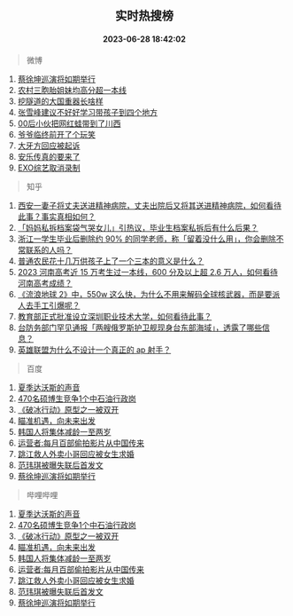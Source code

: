 <div align="center"><h2>实时热搜榜</h2><h4>2023-06-28 18:42:02</h4></div>

> 微博  

1. [蔡徐坤巡演将如期举行](https://s.weibo.com/weibo?q=%E8%94%A1%E5%BE%90%E5%9D%A4%E5%B7%A1%E6%BC%94%E5%B0%86%E5%A6%82%E6%9C%9F%E4%B8%BE%E8%A1%8C&t=31&band_rank=1&Refer=top)<br />
2. [农村三胞胎姐妹均高分超一本线](https://s.weibo.com/weibo?q=%23%E5%86%9C%E6%9D%91%E4%B8%89%E8%83%9E%E8%83%8E%E5%A7%90%E5%A6%B9%E5%9D%87%E9%AB%98%E5%88%86%E8%B6%85%E4%B8%80%E6%9C%AC%E7%BA%BF%23&t=31&band_rank=2&Refer=top)<br />
3. [挖隧道的大国重器长啥样](https://s.weibo.com/weibo?q=%23%E6%8C%96%E9%9A%A7%E9%81%93%E7%9A%84%E5%A4%A7%E5%9B%BD%E9%87%8D%E5%99%A8%E9%95%BF%E5%95%A5%E6%A0%B7%23&t=31&band_rank=3&Refer=top)<br />
4. [张雪峰建议不好好学习带孩子到四个地方](https://s.weibo.com/weibo?q=%23%E5%BC%A0%E9%9B%AA%E5%B3%B0%E5%BB%BA%E8%AE%AE%E4%B8%8D%E5%A5%BD%E5%A5%BD%E5%AD%A6%E4%B9%A0%E5%B8%A6%E5%AD%A9%E5%AD%90%E5%88%B0%E5%9B%9B%E4%B8%AA%E5%9C%B0%E6%96%B9%23&t=31&band_rank=4&Refer=top)<br />
5. [00后小伙把网红蛙带到了川西](https://s.weibo.com/weibo?q=%2300%E5%90%8E%E5%B0%8F%E4%BC%99%E6%8A%8A%E7%BD%91%E7%BA%A2%E8%9B%99%E5%B8%A6%E5%88%B0%E4%BA%86%E5%B7%9D%E8%A5%BF%23&t=31&band_rank=5&Refer=top)<br />
6. [爷爷临终前开了个玩笑](https://s.weibo.com/weibo?q=%E7%88%B7%E7%88%B7%E4%B8%B4%E7%BB%88%E5%89%8D%E5%BC%80%E4%BA%86%E4%B8%AA%E7%8E%A9%E7%AC%91&t=31&band_rank=6&Refer=top)<br />
7. [大牙方回应被起诉](https://s.weibo.com/weibo?q=%23%E5%A4%A7%E7%89%99%E6%96%B9%E5%9B%9E%E5%BA%94%E8%A2%AB%E8%B5%B7%E8%AF%89%23&t=31&band_rank=7&Refer=top)<br />
8. [安乐传真的要来了](https://s.weibo.com/weibo?q=%23%E5%AE%89%E4%B9%90%E4%BC%A0%E7%9C%9F%E7%9A%84%E8%A6%81%E6%9D%A5%E4%BA%86%23&t=31&band_rank=8&Refer=top)<br />
9. [EXO综艺取消录制](https://s.weibo.com/weibo?q=%23EXO%E7%BB%BC%E8%89%BA%E5%8F%96%E6%B6%88%E5%BD%95%E5%88%B6%23&t=31&band_rank=9&Refer=top)<br />

> 知乎  

1. [西安一妻子将丈夫送进精神病院，丈夫出院后又将其送进精神病院，如何看待此事？事实真相如何？](https://www.zhihu.com/question/608899147)<br />
2. [「妈妈私拆档案袋气哭女儿」引热议，毕业生档案私拆后有什么后果？](https://www.zhihu.com/question/608989364)<br />
3. [浙江一学生毕业后删除约 90% 的同学老师，称「留着没什么用」，你会删除不常联系的人吗？](https://www.zhihu.com/question/608984327)<br />
4. [普通农民花十几万供孩子上了一个三本的意义是什么？](https://www.zhihu.com/question/601925776)<br />
5. [2023 河南高考近 15 万考生过一本线，600 分及以上超 2.6 万人，如何看待河南高考成绩？](https://www.zhihu.com/question/608449348)<br />
6. [《流浪地球 2》中，550w 这么快，为什么不用来解码全球核武器，而是要派人去手工引爆呢？](https://www.zhihu.com/question/597418932)<br />
7. [教育部正式批准设立深圳职业技术大学，如何看待此事？](https://www.zhihu.com/question/608543386)<br />
8. [台防务部门罕见通报「两艘俄罗斯护卫舰现身台东部海域」，透露了哪些信息？](https://www.zhihu.com/question/609120611)<br />
9. [英雄联盟为什么不设计一个真正的 ap 射手？](https://www.zhihu.com/question/609023601)<br />

> 百度  

1. [夏季达沃斯的声音](https://www.baidu.com/s?wd=%E5%A4%8F%E5%AD%A3%E8%BE%BE%E6%B2%83%E6%96%AF%E7%9A%84%E5%A3%B0%E9%9F%B3&sa=fyb_news&rsv_dl=fyb_news)<br />
2. [470名硕博生竞争1个中石油行政岗](https://www.baidu.com/s?wd=470%E5%90%8D%E7%A1%95%E5%8D%9A%E7%94%9F%E7%AB%9E%E4%BA%891%E4%B8%AA%E4%B8%AD%E7%9F%B3%E6%B2%B9%E8%A1%8C%E6%94%BF%E5%B2%97&sa=fyb_news&rsv_dl=fyb_news)<br />
3. [《破冰行动》原型之一被双开](https://www.baidu.com/s?wd=%E3%80%8A%E7%A0%B4%E5%86%B0%E8%A1%8C%E5%8A%A8%E3%80%8B%E5%8E%9F%E5%9E%8B%E4%B9%8B%E4%B8%80%E8%A2%AB%E5%8F%8C%E5%BC%80&sa=fyb_news&rsv_dl=fyb_news)<br />
4. [瞄准机遇，向未来出发](https://www.baidu.com/s?wd=%E7%9E%84%E5%87%86%E6%9C%BA%E9%81%87%EF%BC%8C%E5%90%91%E6%9C%AA%E6%9D%A5%E5%87%BA%E5%8F%91&sa=fyb_news&rsv_dl=fyb_news)<br />
5. [韩国人将集体减龄一至两岁](https://www.baidu.com/s?wd=%E9%9F%A9%E5%9B%BD%E4%BA%BA%E5%B0%86%E9%9B%86%E4%BD%93%E5%87%8F%E9%BE%84%E4%B8%80%E8%87%B3%E4%B8%A4%E5%B2%81&sa=fyb_news&rsv_dl=fyb_news)<br />
6. [运营者:每月百部偷拍影片从中国传来](https://www.baidu.com/s?wd=%E8%BF%90%E8%90%A5%E8%80%85%3A%E6%AF%8F%E6%9C%88%E7%99%BE%E9%83%A8%E5%81%B7%E6%8B%8D%E5%BD%B1%E7%89%87%E4%BB%8E%E4%B8%AD%E5%9B%BD%E4%BC%A0%E6%9D%A5&sa=fyb_news&rsv_dl=fyb_news)<br />
7. [跳江救人外卖小哥回应被女生求婚](https://www.baidu.com/s?wd=%E8%B7%B3%E6%B1%9F%E6%95%91%E4%BA%BA%E5%A4%96%E5%8D%96%E5%B0%8F%E5%93%A5%E5%9B%9E%E5%BA%94%E8%A2%AB%E5%A5%B3%E7%94%9F%E6%B1%82%E5%A9%9A&sa=fyb_news&rsv_dl=fyb_news)<br />
8. [范玮琪被曝失联后首发文](https://www.baidu.com/s?wd=%E8%8C%83%E7%8E%AE%E7%90%AA%E8%A2%AB%E6%9B%9D%E5%A4%B1%E8%81%94%E5%90%8E%E9%A6%96%E5%8F%91%E6%96%87&sa=fyb_news&rsv_dl=fyb_news)<br />
9. [蔡徐坤巡演将如期举行](https://www.baidu.com/s?wd=%E8%94%A1%E5%BE%90%E5%9D%A4%E5%B7%A1%E6%BC%94%E5%B0%86%E5%A6%82%E6%9C%9F%E4%B8%BE%E8%A1%8C&sa=fyb_news&rsv_dl=fyb_news)<br />

> 哔哩哔哩  

1. [夏季达沃斯的声音](https://www.baidu.com/s?wd=%E5%A4%8F%E5%AD%A3%E8%BE%BE%E6%B2%83%E6%96%AF%E7%9A%84%E5%A3%B0%E9%9F%B3&sa=fyb_news&rsv_dl=fyb_news)<br />
2. [470名硕博生竞争1个中石油行政岗](https://www.baidu.com/s?wd=470%E5%90%8D%E7%A1%95%E5%8D%9A%E7%94%9F%E7%AB%9E%E4%BA%891%E4%B8%AA%E4%B8%AD%E7%9F%B3%E6%B2%B9%E8%A1%8C%E6%94%BF%E5%B2%97&sa=fyb_news&rsv_dl=fyb_news)<br />
3. [《破冰行动》原型之一被双开](https://www.baidu.com/s?wd=%E3%80%8A%E7%A0%B4%E5%86%B0%E8%A1%8C%E5%8A%A8%E3%80%8B%E5%8E%9F%E5%9E%8B%E4%B9%8B%E4%B8%80%E8%A2%AB%E5%8F%8C%E5%BC%80&sa=fyb_news&rsv_dl=fyb_news)<br />
4. [瞄准机遇，向未来出发](https://www.baidu.com/s?wd=%E7%9E%84%E5%87%86%E6%9C%BA%E9%81%87%EF%BC%8C%E5%90%91%E6%9C%AA%E6%9D%A5%E5%87%BA%E5%8F%91&sa=fyb_news&rsv_dl=fyb_news)<br />
5. [韩国人将集体减龄一至两岁](https://www.baidu.com/s?wd=%E9%9F%A9%E5%9B%BD%E4%BA%BA%E5%B0%86%E9%9B%86%E4%BD%93%E5%87%8F%E9%BE%84%E4%B8%80%E8%87%B3%E4%B8%A4%E5%B2%81&sa=fyb_news&rsv_dl=fyb_news)<br />
6. [运营者:每月百部偷拍影片从中国传来](https://www.baidu.com/s?wd=%E8%BF%90%E8%90%A5%E8%80%85%3A%E6%AF%8F%E6%9C%88%E7%99%BE%E9%83%A8%E5%81%B7%E6%8B%8D%E5%BD%B1%E7%89%87%E4%BB%8E%E4%B8%AD%E5%9B%BD%E4%BC%A0%E6%9D%A5&sa=fyb_news&rsv_dl=fyb_news)<br />
7. [跳江救人外卖小哥回应被女生求婚](https://www.baidu.com/s?wd=%E8%B7%B3%E6%B1%9F%E6%95%91%E4%BA%BA%E5%A4%96%E5%8D%96%E5%B0%8F%E5%93%A5%E5%9B%9E%E5%BA%94%E8%A2%AB%E5%A5%B3%E7%94%9F%E6%B1%82%E5%A9%9A&sa=fyb_news&rsv_dl=fyb_news)<br />
8. [范玮琪被曝失联后首发文](https://www.baidu.com/s?wd=%E8%8C%83%E7%8E%AE%E7%90%AA%E8%A2%AB%E6%9B%9D%E5%A4%B1%E8%81%94%E5%90%8E%E9%A6%96%E5%8F%91%E6%96%87&sa=fyb_news&rsv_dl=fyb_news)<br />
9. [蔡徐坤巡演将如期举行](https://www.baidu.com/s?wd=%E8%94%A1%E5%BE%90%E5%9D%A4%E5%B7%A1%E6%BC%94%E5%B0%86%E5%A6%82%E6%9C%9F%E4%B8%BE%E8%A1%8C&sa=fyb_news&rsv_dl=fyb_news)<br />
